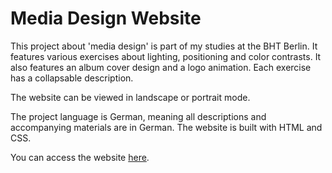 # Media Design Website
This project about 'media design' is part of my studies at the BHT Berlin.
It features various exercises about lighting, positioning and color contrasts. It also features an album cover design and a logo animation.
Each exercise has a collapsable description. 

The website can be viewed in landscape or portrait mode.

The project language is German, meaning all descriptions and accompanying materials are in German.
The website is built with HTML and CSS.

You can access the website [here](https://florgol.github.io/media-design-website/ "The Media Design Website").
